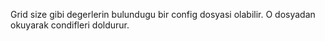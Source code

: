 
Grid size gibi degerlerin bulundugu bir config dosyasi olabilir. O dosyadan okuyarak condifleri doldurur.


